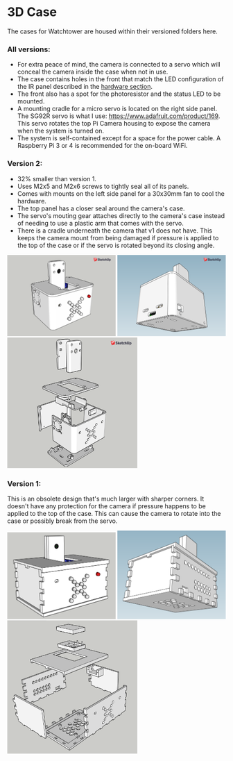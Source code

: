 # 3D Case

The cases for Watchtower are housed within their versioned folders here.

### All versions:

- For extra peace of mind, the camera is connected to a servo which will conceal the camera inside the case when not in use.
- The case contains holes in the front that match the LED configuration of the IR panel described in the [hardware section](../hardware). 
- The front also has a spot for the photoresistor and the status LED to be mounted.
- A mounting cradle for a micro servo is located on the right side panel. The SG92R servo is what I use: https://www.adafruit.com/product/169. This servo rotates the top Pi Camera housing to expose the camera when the system is turned on.
- The system is self-contained except for a space for the power cable. A Raspberry Pi 3 or 4 is recommended for the on-board WiFi.

### Version 2:

- 32% smaller than version 1.
- Uses M2x5 and M2x6 screws to tightly seal all of its panels.
- Comes with mounts on the left side panel for a 30x30mm fan to cool the hardware.
- The top panel has a closer seal around the camera's case.
- The servo's mouting gear attaches directly to the camera's case instead of needing to use a plastic arm that comes with the servo.
- There is a cradle underneath the camera that v1 does not have. This keeps the camera mount from being damaged if pressure is applied to the top of the case or if the servo is rotated beyond its closing angle.

<img src="./v2/v2_top_front.png" width="250" /> <img src="./v2/v2_bottom_back.png" width="250" />
<img src="./v2/v2_exploded.png" width="300" />

### Version 1:

This is an obsolete design that's much larger with sharper corners. It doesn't have any protection for the camera if pressure happens to be applied to the top of the case. This can cause the camera to rotate into the case or possibly break from the servo.

<img src="./v1/v1_top_front.png" width="250" /> <img src="./v1/v1_bottom_back.png" width="250" />
<img src="./v1/v1_exploded.png" width="300" />
